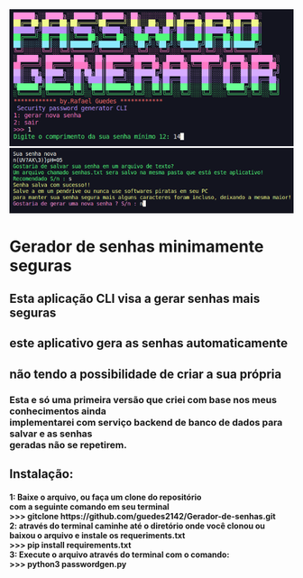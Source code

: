
<body>
  
  <img src="https://github.com/guedes2142/Gerador-de-senhas/blob/main/images/Screenshot%20from%202023-05-30%2012-47-36.png" alt="screen01">
  <img src="https://github.com/guedes2142/Gerador-de-senhas/blob/main/images/Screenshot%20from%202023-05-30%2012-47-57.png" alt="screen02">
   <h1>Gerador de senhas minimamente seguras</h1>
   <h2>Esta aplicação CLI visa a gerar senhas mais seguras</h2>
   <h2>este aplicativo gera as senhas automaticamente</h2>
   <h2>não tendo a possibilidade de criar a sua própria</h2>
   <h3>Esta e só uma primeira versão que criei com base nos meus conhecimentos ainda <br>
        implementarei com serviço backend de banco de dados para salvar e as senhas <br>
        geradas não se repetirem.</h3>
  <h2>Instalação:</h2>
        <h4>1: Baixe o arquivo, ou faça um clone do repositório <br>
        com a seguinte comando em seu terminal <br>
        >>> gitclone https://github.com/guedes2142/Gerador-de-senhas.git<br>
        2: através do terminal caminhe até o diretório onde você clonou ou<br>
        baixou o arquivo e instale os requeriments.txt<br>
        >>> pip install requirements.txt <br>
        3: Execute o arquivo através do terminal com o comando:<br>
        >>> python3 passwordgen.py </h4>
    
</body>
</html>
